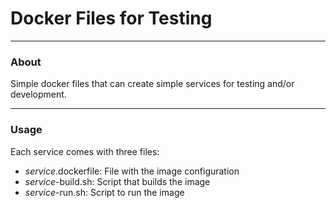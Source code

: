# Docker Files for Testing

---

### About 

Simple docker files that can create simple services for testing and/or development.

--- 

### Usage 

Each service comes with three files:
  - *service*.dockerfile: File with the image configuration
  - *service*-build.sh: Script that builds the image
  - *service*-run.sh: Script to run the image

